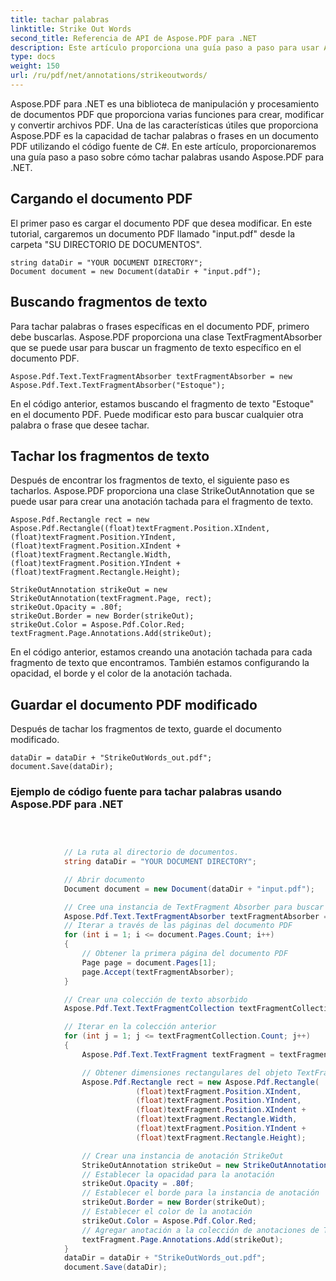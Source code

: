 ```yaml
---
title: tachar palabras
linktitle: Strike Out Words
second_title: Referencia de API de Aspose.PDF para .NET
description: Este artículo proporciona una guía paso a paso para usar Aspose.PDF para la función Tachar palabras de .NET, que incluye una guía paso a paso y explicaciones.
type: docs
weight: 150
url: /ru/pdf/net/annotations/strikeoutwords/
---
```

Aspose.PDF para .NET es una biblioteca de manipulación y procesamiento de documentos PDF que proporciona varias funciones para crear, modificar y convertir archivos PDF. Una de las características útiles que proporciona Aspose.PDF es la capacidad de tachar palabras o frases en un documento PDF utilizando el código fuente de C#. En este artículo, proporcionaremos una guía paso a paso sobre cómo tachar palabras usando Aspose.PDF para .NET.

## Cargando el documento PDF
El primer paso es cargar el documento PDF que desea modificar. En este tutorial, cargaremos un documento PDF llamado "input.pdf" desde la carpeta "SU DIRECTORIO DE DOCUMENTOS". 

```
string dataDir = "YOUR DOCUMENT DIRECTORY";
Document document = new Document(dataDir + "input.pdf");
```

## Buscando fragmentos de texto
Para tachar palabras o frases específicas en el documento PDF, primero debe buscarlas. Aspose.PDF proporciona una clase TextFragmentAbsorber que se puede usar para buscar un fragmento de texto específico en el documento PDF.

```
Aspose.Pdf.Text.TextFragmentAbsorber textFragmentAbsorber = new Aspose.Pdf.Text.TextFragmentAbsorber("Estoque");
```

En el código anterior, estamos buscando el fragmento de texto "Estoque" en el documento PDF. Puede modificar esto para buscar cualquier otra palabra o frase que desee tachar.

## Tachar los fragmentos de texto
Después de encontrar los fragmentos de texto, el siguiente paso es tacharlos. Aspose.PDF proporciona una clase StrikeOutAnnotation que se puede usar para crear una anotación tachada para el fragmento de texto. 

```
Aspose.Pdf.Rectangle rect = new Aspose.Pdf.Rectangle((float)textFragment.Position.XIndent, (float)textFragment.Position.YIndent, (float)textFragment.Position.XIndent + (float)textFragment.Rectangle.Width, (float)textFragment.Position.YIndent + (float)textFragment.Rectangle.Height);

StrikeOutAnnotation strikeOut = new StrikeOutAnnotation(textFragment.Page, rect);
strikeOut.Opacity = .80f;
strikeOut.Border = new Border(strikeOut);
strikeOut.Color = Aspose.Pdf.Color.Red;
textFragment.Page.Annotations.Add(strikeOut);
```

En el código anterior, estamos creando una anotación tachada para cada fragmento de texto que encontramos. También estamos configurando la opacidad, el borde y el color de la anotación tachada.

## Guardar el documento PDF modificado
Después de tachar los fragmentos de texto, guarde el documento modificado.

```
dataDir = dataDir + "StrikeOutWords_out.pdf";
document.Save(dataDir);
```

### Ejemplo de código fuente para tachar palabras usando Aspose.PDF para .NET


```csharp

            
            
            // La ruta al directorio de documentos.
            string dataDir = "YOUR DOCUMENT DIRECTORY";

            // Abrir documento
            Document document = new Document(dataDir + "input.pdf");

            // Cree una instancia de TextFragment Absorber para buscar un fragmento de texto en particular
            Aspose.Pdf.Text.TextFragmentAbsorber textFragmentAbsorber = new Aspose.Pdf.Text.TextFragmentAbsorber("Estoque");
            // Iterar a través de las páginas del documento PDF
            for (int i = 1; i <= document.Pages.Count; i++)
            {
                // Obtener la primera página del documento PDF
                Page page = document.Pages[1];
                page.Accept(textFragmentAbsorber);
            }

            // Crear una colección de texto absorbido
            Aspose.Pdf.Text.TextFragmentCollection textFragmentCollection = textFragmentAbsorber.TextFragments;

            // Iterar en la colección anterior
            for (int j = 1; j <= textFragmentCollection.Count; j++)
            {
                Aspose.Pdf.Text.TextFragment textFragment = textFragmentCollection[j];

                // Obtener dimensiones rectangulares del objeto TextFragment
                Aspose.Pdf.Rectangle rect = new Aspose.Pdf.Rectangle(
                            (float)textFragment.Position.XIndent,
                            (float)textFragment.Position.YIndent,
                            (float)textFragment.Position.XIndent +
                            (float)textFragment.Rectangle.Width,
                            (float)textFragment.Position.YIndent +
                            (float)textFragment.Rectangle.Height);

                // Crear una instancia de anotación StrikeOut
                StrikeOutAnnotation strikeOut = new StrikeOutAnnotation(textFragment.Page, rect);
                // Establecer la opacidad para la anotación
                strikeOut.Opacity = .80f;
                // Establecer el borde para la instancia de anotación
                strikeOut.Border = new Border(strikeOut);
                // Establecer el color de la anotación
                strikeOut.Color = Aspose.Pdf.Color.Red;
                // Agregar anotación a la colección de anotaciones de TextFragment
                textFragment.Page.Annotations.Add(strikeOut);
            }
            dataDir = dataDir + "StrikeOutWords_out.pdf";
            document.Save(dataDir);


        
```
